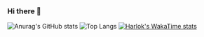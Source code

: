 ### Hi there 👋

![Anurag's GitHub stats](https://github-readme-stats.vercel.app/api?username=seohokim&show_icons=true&theme=radical)
![Top Langs](https://github-readme-stats.vercel.app/api/top-langs/?username=seohokim&layout=compact)
[![Harlok's WakaTime stats](https://github-readme-stats.vercel.app/api/wakatime?username=seohokim)](https://github.com/anuraghazra/github-readme-stats)
